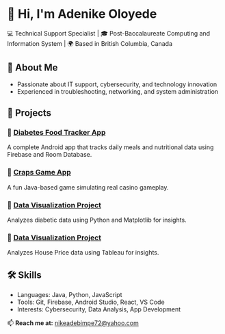 # 👋 Hi, I'm Adenike Oloyede  
💻 Technical Support Specialist | 🎓 Post-Baccalaureate Computing and Information System | 🌍 Based in British Columbia, Canada  

## 🚀 About Me
- Passionate about IT support, cybersecurity, and technology innovation  
- Experienced in troubleshooting, networking, and system administration  


## 🧩 Projects
### 🔹 [Diabetes Food Tracker App](https://github.com/AdenikeOloyede/DiabetesFoodTracker)
A complete Android app that tracks daily meals and nutritional data using Firebase and Room Database.

### 🔹 [Craps Game App](https://github.com/AdenikeOloyede/CrapsGame)
A fun Java-based game simulating real casino gameplay.

### 🔹 [Data Visualization Project](https://github.com/AdenikeOloyede/DiabeticDataViz)
Analyzes diabetic data using Python and Matplotlib for insights.

### 🔹 [Data Visualization Project](https://github.com/AdenikeOloyede/HousePriceTrend.git)
Analyzes House Price data using Tableau for insights.

## 🛠 Skills
- Languages: Java, Python, JavaScript  
- Tools: Git, Firebase, Android Studio, React, VS Code  
- Interests: Cybersecurity, Data Analysis, App Development  

📫 **Reach me at:** [nikeadebimpe72@yahoo.com](mailto:nikeadebimpe72@yahoo.com)


